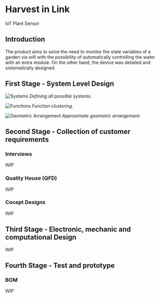 # Harvest in Link
IoT Plant Sensor

## Introduction
The product aims to solve the need to monitor the state variables of a garden via wifi with the possibility of automatically controlling the water with an extra module. On the other hand, the device was detailed and sistematically designed.

## First Stage - System Level Design

![Systems](https://user-images.githubusercontent.com/60575708/162120550-7ad3462b-57a7-46d2-836e-dc2c9833f088.png)
*Defining all possible systems.*

![Functions](https://user-images.githubusercontent.com/60575708/162120905-593bfc53-1c61-4fe2-ada2-ad21438210d3.png)
*Function clustering.*

![Geometric Arrangement](https://user-images.githubusercontent.com/60575708/162121421-63a1b6df-e478-4ff3-97dc-ef822c3fb863.png)
*Approximate geometric arrangement.*

## Second Stage - Collection of customer requirements

### Interviews
WIP

### Quality House (QFD)
WIP

### Cocept Designs
WIP

## Third Stage - Electronic, mechanic and computational Design
WIP

## Fourth Stage - Test and prototype

### BOM
WIP
